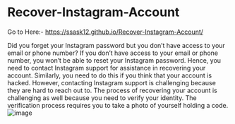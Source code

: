 # Recover-Instagram-Account

Go to Here:- https://ssask12.github.io/Recover-Instagram-Account/

Did you forget your Instagram password but you don’t have access to your email or phone number?
If you don’t have access to your email or phone number, you won’t be able to reset your Instagram password.
Hence, you need to contact Instagram support for assistance in recovering your account.
Similarly, you need to do this if you think that your account is hacked.
However, contacting Instagram support is challenging because they are hard to reach out to.
The process of recovering your account is challenging as well because you need to verify your identity.
The verification process requires you to take a photo of yourself holding a code.
![image](https://user-images.githubusercontent.com/106001865/199674316-72c9fcd1-12ec-4e9d-a888-a1d5df40c39f.png)
